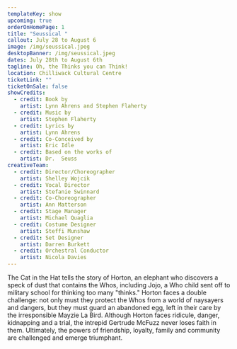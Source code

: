```yaml
---
templateKey: show
upcoming: true
orderOnHomePage: 1
title: "Seussical "
callout: July 28 to August 6
image: /img/seussical.jpeg
desktopBanner: /img/seussical.jpeg
dates: July 28th to August 6th
tagline: Oh, the Thinks you can Think!
location: Chilliwack Cultural Centre
ticketLink: ""
ticketOnSale: false
showCredits:
  - credit: Book by
    artist: Lynn Ahrens and Stephen Flaherty
  - credit: Music by
    artist: Stephen Flaherty
  - credit: Lyrics by
    artist: Lynn Ahrens
  - credit: Co-Conceived by
    artist: Eric Idle
  - credit: Based on the works of
    artist: Dr.  Seuss
creativeTeam:
  - credit: Director/Choreographer
    artist: Shelley Wojcik
  - credit: Vocal Director
    artist: Stefanie Swinnard
  - credit: Co-Choreographer
    artist: Ann Matterson
  - credit: Stage Manager
    artist: Michael Quaglia
  - credit: Costume Designer
    artist: Steffi Munshaw
  - credit: Set Designer
    artist: Darren Burkett
  - credit: Orchestral Conductor
    artist: Nicola Davies
---
```

The Cat in the Hat tells the story of Horton, an elephant who discovers a speck of dust that contains the Whos, including Jojo, a Who child sent off to military school for thinking too many "thinks." Horton faces a double challenge: not only must they protect the Whos from a world of naysayers and dangers, but they must guard an abandoned egg, left in their care by the irresponsible Mayzie La Bird. Although Horton faces ridicule, danger, kidnapping and a trial, the intrepid Gertrude McFuzz never loses faith in them. Ultimately, the powers of friendship, loyalty, family and community are challenged and emerge triumphant.